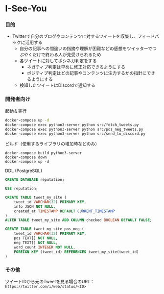 
# I-See-You

### 目的
- Twitterで自分のブログやコンテンツに対するツイートを収集し、フィードバックに活用する
    - 自分の記事への間違いの指摘や理解が困難などの感想をツイッターでつぶやくだけで終わる人が見受けられるため
    - 各ツイートに対してポシネガ判定をする
        - ネガティブ判定は早めに修正対応できるようにする
        - ポジティブ判定はどの記事やコンテンツに注力するかの指針にできるようにする
    - 検知したツイートはDiscordで通知する

### 開発者向け

起動＆実行
```bash
docker-compose up -d
docker-compose exec python3-server python src/fetch_tweets.py
docker-compose exec python3-server python src/pos_neg_tweets.py
docker-compose exec python3-server python src/send_to_discord.py
```

ビルド（使用するライブラリの増加時などのみ）
```
docker-compose build python3-server
docker-compose down
docker-compose up -d
```

DDL (PostgreSQL)
```sql
CREATE DATABASE reputation;

USE reputation;

CREATE TABLE tweet_my_site (
    tweet_id VARCHAR(32) PRIMARY KEY,
    info JSON NOT NULL,
    created_at TIMESTAMP DEFAULT CURRENT_TIMESTAMP
)
ALTER TABLE tweet_my_site ADD COLUMN checked BOOLEAN DEFAULT FALSE;

CREATE TABLE tweet_my_site_pos_neg (
    tweet_id VARCHAR(32) PRIMARY KEY,
    pos TEXT[] NOT NULL,
    neg TEXT[] NOT NULL,
    word_count INTEGER NOT NULL,
    FOREIGN KEY (tweet_id) REFERENCES tweet_my_site(tweet_id)
)
```

### その他

ツイートIDから元のTweetを見る場合のURL：`https://twitter.com/i/web/status/<ID>`
